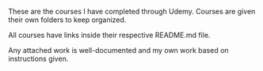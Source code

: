 These are the courses I have completed through Udemy.
Courses are given their own folders to keep organized.

All courses have links inside their respective README.md file.

Any attached work is well-documented and my own work based on instructions given.
